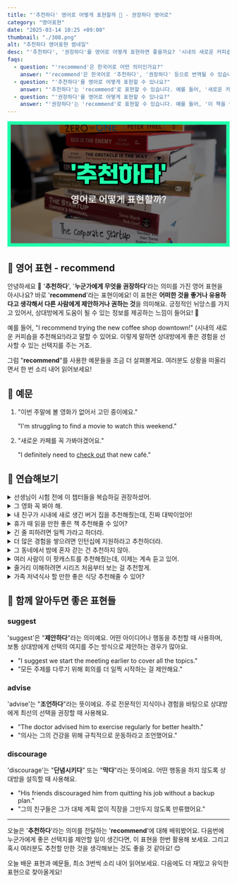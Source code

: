 ```yaml
---
title: "'추천하다' 영어로 어떻게 표현할까 👋 - 권장하다 영어로"
category: "영어표현"
date: "2025-03-14 10:25 +09:00"
thumbnail: "./308.png"
alt: "추천하다 영어표현 썸네일"
desc: "'추천하다', '권장하다'를 영어로 어떻게 표현하면 좋을까요? '시내의 새로운 커피숍을 추천해요!' 등의 예문과 함께 'recommend'를 영어로 표현하는 법을 배워봅시다. 다양한 예문을 통해서 연습하고 본인의 표현으로 만들어 보세요."
faqs:
  - question: "'recommend'은 한국어로 어떤 의미인가요?"
    answer: "'recommend'은 한국어로 '추천하다', '권장하다' 등으로 번역될 수 있습니다. 누군가에게 좋은 선택지를 제안할 때 사용하는 표현이에요."
  - question: "'추천하다'를 영어로 어떻게 표현할 수 있나요?"
    answer: "'추천하다'는 'recommend'로 표현할 수 있습니다. 예를 들어, '새로운 카페를 추천해요'는 'I recommend the new café'로 말할 수 있어요."
  - question: "'권장하다'를 영어로 어떻게 표현할 수 있나요?"
    answer: "'권장하다'는 'recommend'로 표현할 수 있습니다. 예를 들어, '이 책을 권장해요'는 'I recommend this book'으로 말할 수 있어요."
---
```


![추천하다 영어표현 썸네일](./308.png)

## 🌟 영어 표현 - recommend

안녕하세요 👋 '**추천하다**', '**누군가에게 무엇을 권장하다**'라는 의미를 가진 영어 표현을 아시나요? 바로 '**recommend**'라는 표현이에요! 이 표현은 **어떠한 것을 좋거나 유용하다고 생각해서 다른 사람에게 제안하거나 권하는 것**을 의미해요. 긍정적인 뉘앙스를 가지고 있어서, 상대방에게 도움이 될 수 있는 정보를 제공하는 느낌이 들어요! 🌟

예를 들어, "I recommend trying the new coffee shop downtown!" (시내의 새로운 커피숍을 추천해요!)라고 말할 수 있어요. 이렇게 말하면 상대방에게 좋은 경험을 선사할 수 있는 선택지를 주는 거죠.

<script async src="https://pagead2.googlesyndication.com/pagead/js/adsbygoogle.js?client=ca-pub-1465612013356152"
     crossorigin="anonymous"></script>
<!-- engple-horizontal-ad -->

<ins class="adsbygoogle"
     style="display:block"
     data-ad-client="ca-pub-1465612013356152"
     data-ad-slot="2106896038"
     data-ad-format="auto"
     data-full-width-responsive="true"></ins>

<script>
     (adsbygoogle = window.adsbygoogle || []).push({});
</script>

그럼 "**recommend**"를 사용한 예문들을 조금 더 살펴볼게요. 여러분도 상황을 떠올리면서 한 번 소리 내어 읽어보세요!

## 📖 예문

1. "이번 주말에 볼 영화가 없어서 고민 중이에요."

   "I'm struggling to find a movie to watch this weekend."

2. "새로운 카페를 꼭 가봐야겠어요."

   "I definitely need to [check out](/blog/in-english/104check-out/) that new café."

## 💬 연습해보기

<details>
<summary>선생님이 시험 전에 이 챕터들을 복습하길 권장하셨어.</summary>
<span>My teacher recommended that I <a href="/blog/in-english/251.review/">review</a> these chapters before the test.</span>
</details>

<details>
<summary>그 영화 꼭 봐야 해.</summary>
<span>I highly recommend watching that movie.</span>
</details>

<details>
<summary>내 친구가 시내에 새로 생긴 버거 집을 추천해줬는데, 진짜 대박이었어!</summary>
<span>My friend recommended this new burger place downtown. It was amazing!</span>
</details>

<details>
<summary>휴가 때 읽을 만한 좋은 책 추천해줄 수 있어?</summary>
<span>Can you recommend a good book to read on vacation?</span>
</details>

<details>
<summary>긴 줄 피하려면 일찍 가라고 하더라.</summary>
<span>She recommended getting there early to avoid the long lines.</span>
</details>

<details>
<summary>더 많은 경험을 쌓으려면 인턴십에 지원하라고 추천하더라.</summary>
<span>He recommended that I apply for the internship to gain more experience.</span>
</details>

<details>
<summary>그 동네에서 밤에 혼자 걷는 건 추천하지 않아.</summary>
<span>I wouldn't recommend walking alone at night in that neighborhood.</span>
</details>

<details>
<summary>여러 사람이 이 팟캐스트를 추천해줬는데, 이제는 계속 듣고 있어.</summary>
<span>Several people recommended this podcast to me, and now I can't stop listening.</span>
</details>

<details>
<summary>줄거리 이해하려면 시리즈 처음부터 보는 걸 추천할게.</summary>
<span>I'd recommend watching the series from the beginning to understand the plot better.</span>
</details>

<details>
<summary>가족 저녁식사 할 만한 좋은 식당 추천해줄 수 있어?</summary>
<span>Can you recommend a good restaurant in town for a family dinner?</span>
</details>

## 🤝 함께 알아두면 좋은 표현들

### suggest

'suggest'은 "**제안하다**"라는 의미예요. 어떤 아이디어나 행동을 추천할 때 사용하며, 보통 상대방에게 선택의 여지를 주는 방식으로 제안하는 경우가 많아요.

- "I suggest we start the meeting earlier to cover all the topics."
- "모든 주제를 다루기 위해 회의를 더 일찍 시작하는 걸 제안해요."

### advise

'advise'는 "**조언하다**"라는 뜻이에요. 주로 전문적인 지식이나 경험을 바탕으로 상대방에게 최선의 선택을 권장할 때 사용해요.

- "The doctor advised him to exercise regularly for better health."
- "의사는 그의 건강을 위해 규칙적으로 운동하라고 조언했어요."

### discourage

'discourage'는 "**단념시키다**" 또는 "**막다**"라는 뜻이에요. 어떤 행동을 하지 않도록 상대방을 설득할 때 사용해요.

- "His friends discouraged him from quitting his job without a backup plan."
- "그의 친구들은 그가 대체 계획 없이 직장을 그만두지 않도록 만류했어요."

---

오늘은 '**추천하다**'라는 의미를 전달하는 '**recommend**'에 대해 배워봤어요. 다음번에 누군가에게 좋은 선택지를 제안할 일이 생긴다면, 이 표현을 한번 활용해 보세요. 그리고 혹시 여러분도 추천할 만한 것을 생각해보는 것도 좋을 것 같아요! 😊

오늘 배운 표현과 예문들, 최소 3번씩 소리 내어 읽어보세요. 다음에도 더 재밌고 유익한 표현으로 찾아올게요!
